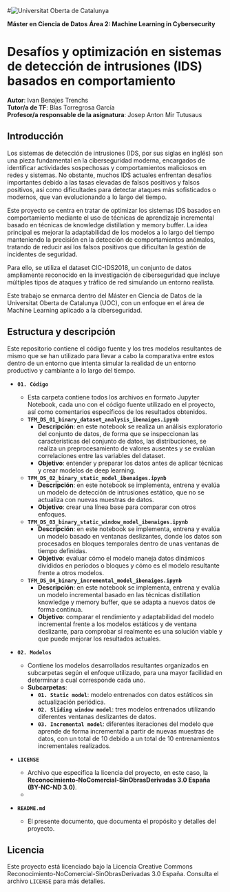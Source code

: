 #![Universitat Oberta de Catalunya](https://www.uoc.edu/portal/_resources/common/imatges/sala_de_premsa/noticies/2016/202-nova-marca-uoc.jpg)

**Máster en Ciencia de Datos**
**Área 2: Machine Learning in Cybersecurity**

# Desafíos y optimización en sistemas de detección de intrusiones (IDS) basados en comportamiento

**Autor**: Ivan Benajes Trenchs  
**Tutor/a de TF**: Blas Torregrosa García  
**Profesor/a responsable de la asignatura**: Josep Anton Mir Tutusaus  


## Introducción
Los sistemas de detección de intrusiones (IDS, por sus siglas en inglés) son una pieza fundamental en la ciberseguridad moderna, encargados de identificar actividades sospechosas y comportamientos maliciosos en redes y sistemas. No obstante, muchos IDS actuales enfrentan desafíos importantes debido a las tasas elevadas de falsos positivos y falsos positivos, así como dificultades para detectar ataques más sofisticados o modernos, que van evolucionando a lo largo del tiempo.

Este proyecto se centra en tratar de optimizar los sistemas IDS basados en comportamiento mediante el uso de técnicas de aprendizaje incremental basado en técnicas de knowledge distillation y memory buffer. La idea principal es mejorar la adaptabilidad de los modelos a lo largo del tiempo manteniendo la precisión en la detección de comportamientos anómalos, tratando de reducir así los falsos positivos que dificultan la gestión de incidentes de seguridad.

Para ello, se utiliza el dataset CIC-IDS2018, un conjunto de datos ampliamente reconocido en la investigación de ciberseguridad que incluye múltiples tipos de ataques y tráfico de red simulando un entorno realista. 

Este trabajo se enmarca dentro del Máster en Ciencia de Datos de la Universitat Oberta de Catalunya (UOC), con un enfoque en el área de Machine Learning aplicado a la ciberseguridad.

## Estructura y descripción
Este repositorio contiene el código fuente y los tres modelos resultantes de mismo que se han utilizado para llevar a cabo la comparativa entre estos dentro de un entorno que intenta simular la realidad de un entorno productivo y cambiante a lo largo del tiempo.

-   **`01. Código`**   
    -   Esta carpeta contiene todos los archivos en formato Jupyter Notebook, cada uno con el código fuente utilizado en el proyecto, así como comentarios específicos de los resultados obtenidos.
    -  **`TFM_DS_01_binary_dataset_analysis_ibenaiges.ipynb`**
	    -   **Descripción**: en este notebook se realiza un análisis exploratorio del conjunto de datos, de forma que se inspeccionan las características del conjunto de datos, las distribuciones, se realiza un preprocesamiento de valores ausentes y se evalúan correlaciones entre las variables del dataset.
	    -   **Objetivo**: entender y preparar los datos antes de aplicar técnicas y crear modelos de deep learning.
	-  **`TFM_DS_02_binary_static_model_ibenaiges.ipynb`**
	    -   **Descripción**: en este notebook se implementa, entrena y evalúa un modelo de detección de intrusiones estático, que no se actualiza con nuevas muestras de datos.
	    -   **Objetivo**: crear una línea base para comparar con otros enfoques.
	- **`TFM_DS_03_binary_static_window_model_ibenaiges.ipynb`**
	    -   **Descripción**: en este notebook se implementa, entrena y evalúa un modelo basado en ventanas deslizantes, donde los datos son procesados en bloques temporales dentro de unas ventanas de tiempo definidas.
	    -   **Objetivo**: evaluar cómo el modelo maneja datos dinámicos divididos en períodos o bloques y cómo es el modelo resultante frente a otros modelos.
	-  **`TFM_DS_04_binary_incremental_model_ibenaiges.ipynb`**
	    -   **Descripción**: en este notebook se implementa, entrena y evalúa un modelo incremental basado en las técnicas distillation knowledge y memory buffer, que se adapta a nuevos datos de forma continua.
	    -   **Objetivo**: comparar el rendimiento y adaptabilidad del modelo incremental frente a los modelos estáticos y de ventana deslizante, para comprobar si realmente es una solución viable y que puede mejorar los resultados actuales.

-   **`02. Modelos`**  
    -   Contiene los modelos desarrollados resultantes organizados en subcarpetas según el enfoque utilizado, para una mayor facilidad en determinar a cual corresponde cada uno.
    -   **Subcarpetas**:
        -   **`01. Static model`**: modelo entrenados con datos estáticos sin actualización periódica.
        -   **`02. Sliding window model`**: tres modelos entrenados utilizando diferentes ventanas deslizantes de datos.
        -   **`03. Incremental model`**: diferentes iteraciones del modelo que aprende de forma incremental a partir de nuevas muestras de datos, con un total de 10 debido a un total de 10 entrenamientos incrementales realizados.

-   **`LICENSE`**   
    -   Archivo que especifica la licencia del proyecto, en este caso, la **Reconocimiento-NoComercial-SinObrasDerivadas 3.0 España (BY-NC-ND 3.0)**.
    - 
-   **`README.md`**    
    -  El presente documento, que documenta el propósito y detalles del proyecto.

## Licencia
Este proyecto está licenciado bajo la Licencia Creative Commons Reconocimiento-NoComercial-SinObrasDerivadas 3.0 España. Consulta el archivo `LICENSE` para más detalles.